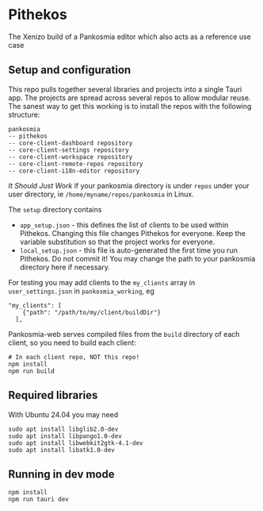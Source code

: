 # Pithekos
The Xenizo build of a Pankosmia editor which also acts as a reference use case

## Setup and configuration
This repo pulls together several libraries and projects into a single Tauri app. The projects are spread across several repos to allow modular reuse. The sanest way to get this working is to install the repos with the following structure:

```
pankosmia
-- pithekos
-- core-client-dashboard repository
-- core-client-settings repository
-- core-client-workspace repository 
-- core-client-remote-repos repository
-- core-client-i18n-editor repository
```

*It Should Just Work* if your pankosmia directory is under `repos` under your user directory, ie `/home/myname/repos/pankosmia` in Linux.

The `setup` directory contains
- `app_setup.json` - this defines the list of clients to be used within Pithekos. Changing this file changes Pithekos for everyone. Keep the variable substitution so that the project works for everyone.
- `local_setup.json` - this file is auto-generated the first time you run Pithekos. Do not commit it! You may change the path to your pankosmia directory here if necessary.

For testing you may add clients to the `my_clients` array in `user_settings.json` in `pankosmia_working`, eg
```
"my_clients": [
    {"path": "/path/to/my/client/buildDir"}
  ],
```

Pankosmia-web serves compiled files from the `build` directory of each client, so you need to build each client:
```
# In each client repo, NOT this repo!
npm install
npm run build
```

## Required libraries
With Ubuntu 24.04 you may need
```
sudo apt install libglib2.0-dev
sudo apt install libpango1.0-dev
sudo apt install libwebkit2gtk-4.1-dev
sudo apt install libatk1.0-dev
```

## Running in dev mode
```
npm install
npm run tauri dev
```
